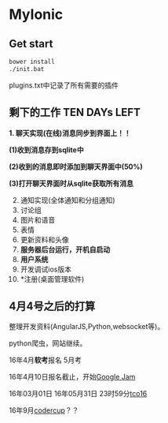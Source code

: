 # MyIonic

## Get start

```bash
bower install
./init.bat
```

plugins.txt中记录了所有需要的插件

## 剩下的工作 TEN DAYs LEFT

**1. 聊天实现(在线)消息同步到界面上！！**

**(1)收到消息存到sqlite中**

**(2)收到的消息即时添加到聊天界面中(50%)**

**(3)打开聊天界面时从sqlite获取所有消息**

2. 通知实现(全体通知和分组通知)
3. 讨论组
4. 图片和语音
5. 表情
6. 更新资料和头像
8. **服务器后台运行，开机自启动**
9. **用户系统**
10. 开发调试ios版本
11. *注册(桌面管理软件)

## 4月4号之后的打算

整理开发资料(AngularJS,Python,websocket等)。

python爬虫，网站继续。

16年4月**软考**报名 5月考

16年4月10日报名截止，开始[Google Jam](http://www.saikr.com/GCJ/2016)

16年03月01日 16年05月31日 23时59分[tco16](http://tco16.topcoder.com/) 

16年9月[codercup]()？？

